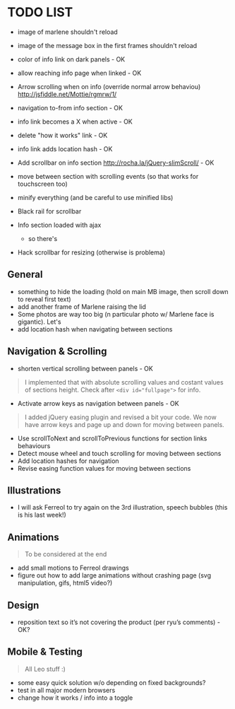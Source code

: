 TODO LIST
========


- image of marlene shouldn't reload 
- image of the message box in the first frames shouldn't reload

- color of info link on dark panels - OK
- allow reaching info page when linked - OK
- Arrow scrolling when on info (override normal arrow behaviou)
	http://jsfiddle.net/Mottie/rgmrw/1/

- navigation to-from info section - OK
- info link becomes a X when active - OK
- delete "how it works" link - OK
- info link adds location hash - OK

- Add scrollbar on info section
	http://rocha.la/jQuery-slimScroll/ - OK
- move between section with scrolling events (so that works for touchscreen too)
- minify everything (and be careful to use minified libs)

- Black rail for scrollbar
- Info section loaded with ajax 
	- so there's 
- Hack scrollbar for resizing (otherwise is problema)

General
------

- something to hide the loading (hold on main MB image, then scroll down to reveal first text)
- add another frame of Marlene raising the lid
- Some photos are way too big (n particular photo w/ Marlene face is gigantic). Let's 
- add location hash when navigating between sections

Navigation & Scrolling
--------

- shorten vertical scrolling between panels - OK
>I implemented that with absolute scrolling values and costant values of sections height. Check after `<div id="fullpage">` for info. 
- Activate arrow keys as navigation between panels - OK
>I added jQuery easing plugin and revised a bit your code. We now have arrow keys and page up and down for moving between panels. 
- Use scrollToNext and scrollToPrevious functions for section links behaviours
- Detect mouse wheel and touch scrolling for moving between sections
- Add location hashes for navigation
- Revise easing function values for moving between sections

Illustrations
-----------

- I will ask Ferreol to try again on the 3rd illustration, speech bubbles (this is his last week!)

Animations
---------
>To be considered at the end

- add small motions to Ferreol drawings
- figure out how to add large animations without crashing page (svg manipulation, gifs, html5 video?)

Design
---------

- reposition text so it’s not covering the product (per ryu’s comments) - OK? 

Mobile & Testing
-------

>All Leo stuff :)

- some easy quick solution w/o depending on fixed backgrounds?
- test in all major modern browsers
- change how it works / info into a toggle